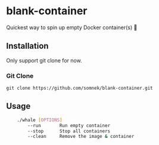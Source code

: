 # blank-container
Quickest way to spin up empty Docker container(s) 🧩

## Installation
Only support git clone for now.

### Git Clone
```
git clone https://github.com/somnek/blank-container.git
```

## Usage
```bash
    ./whale [OPTIONS]
        --run       Run empty container
        --stop      Stop all containers
        --clean     Remove the image & container
```
